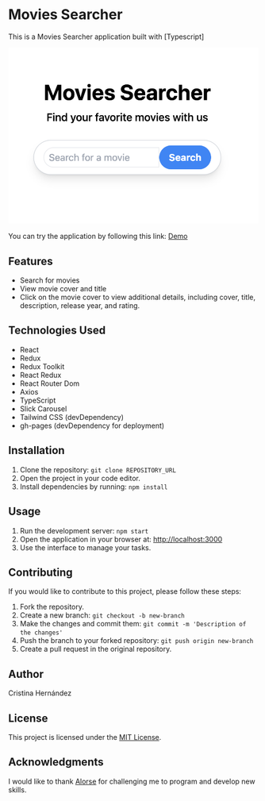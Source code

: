 # Movies Searcher
This is a Movies Searcher application built with [Typescript]

![Movies-searcher](movies-searcher.png)

You can try the application by following this link: [Demo](https://crisher73.github.io/new-movies-searcher/)

## Features

- Search for movies
- View movie cover and title
- Click on the movie cover to view additional details, including cover, title, description, release year, and rating.

## Technologies Used

- React
- Redux
- Redux Toolkit
- React Redux
- React Router Dom
- Axios
- TypeScript
- Slick Carousel
- Tailwind CSS (devDependency)
- gh-pages (devDependency for deployment)

## Installation

1. Clone the repository: `git clone REPOSITORY_URL`
2. Open the project in your code editor.
3. Install dependencies by running: `npm install`

## Usage

1. Run the development server: `npm start`
2. Open the application in your browser at: [http://localhost:3000](http://localhost:3000)
3. Use the interface to manage your tasks.

## Contributing

If you would like to contribute to this project, please follow these steps:

1. Fork the repository.
2. Create a new branch: `git checkout -b new-branch`
3. Make the changes and commit them: `git commit -m 'Description of the changes'`
4. Push the branch to your forked repository: `git push origin new-branch`
5. Create a pull request in the original repository.

## Author

Cristina Hernández

## License

This project is licensed under the [MIT License](https://opensource.org/licenses/MIT). 

## Acknowledgments

I would like to thank [Alorse](https://github.com/Alorse) for challenging me to program and develop new skills.
